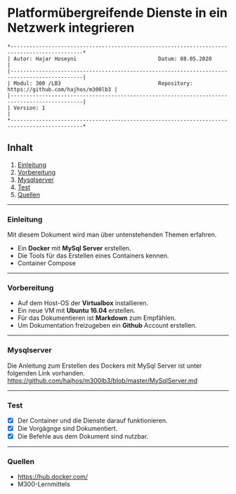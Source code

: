 # Platformübergreifende Dienste in ein Netzwerk integrieren
``` 
*---------------------------------------------------------------------------------------------*
| Autor: Hajar Hoseyni                          Datum: 08.05.2020                             |
|---------------------------------------------------------------------------------------------|
| Modul: 300 /LB3                               Repository: https://github.com/hajhos/m300lb3 |
|---------------------------------------------------------------------------------------------|
| Version: 1                                                                                  |
*---------------------------------------------------------------------------------------------*
```
## Inhalt
1. [Einleitung](#Einleitung)
2. [Vorbereitung](#Vorbereitung)
3. [Mysqlserver](#Mysqlserver)
4. [Test](#Test)
5. [Quellen](#Quellen)
___
### Einleitung
Mit diesem Dokument wird man über untenstehenden Themen erfahren.
- Ein **Docker** mit **MySql Server** erstellen.
- Die Tools für das Erstellen eines Containers kennen.
- Container Compose
___
### Vorbereitung
- Auf dem Host-OS der **Virtualbox** installieren.
- Ein neue VM mit **Ubuntu 16.04** erstellen.
- Für das Dokumentieren ist **Markdown** zum Empfählen.
- Um Dokumentation freizugeben ein **Github** Account erstellen.
___
### Mysqlserver
Die Anleitung zum Erstellen des Dockers mit MySql Server ist unter folgenden Link vorhanden.
https://github.com/hajhos/m300lb3/blob/master/MySqlServer.md
___
### Test
- [x] Der Container und die Dienste darauf funktionieren.
- [x] Die Vorgägnge sind Dokumentiert.
- [x] Die Befehle aus dem Dokument sind nutzbar.
___
### Quellen
- https://hub.docker.com/
- M300-Lernmittels
